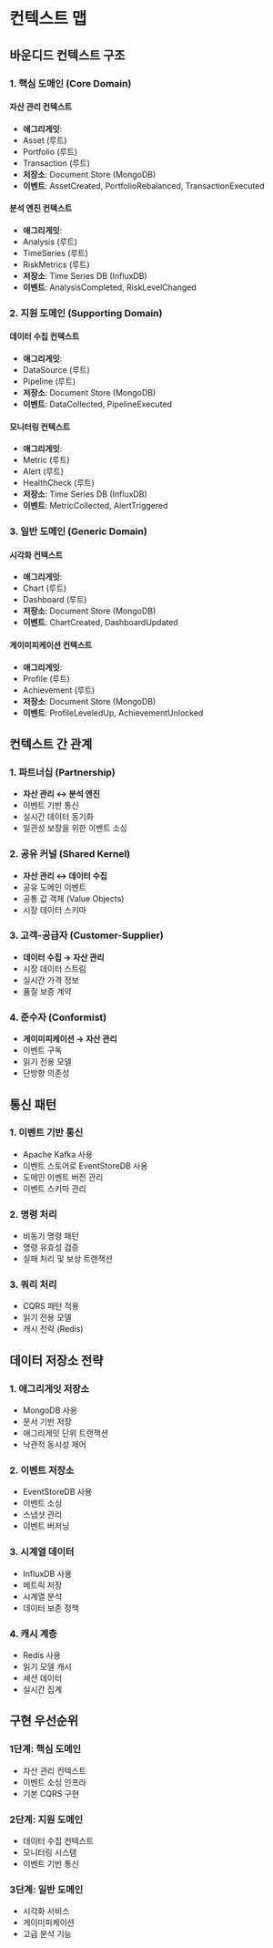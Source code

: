 # 컨텍스트 맵

## 바운디드 컨텍스트 구조

### 1. 핵심 도메인 (Core Domain)

#### 자산 관리 컨텍스트
- **애그리게잇**:
- Asset (루트)
- Portfolio (루트)
- Transaction (루트)
- **저장소**: Document Store (MongoDB)
- **이벤트**: AssetCreated, PortfolioRebalanced, TransactionExecuted

#### 분석 엔진 컨텍스트
- **애그리게잇**:
- Analysis (루트)
- TimeSeries (루트)
- RiskMetrics (루트)
- **저장소**: Time Series DB (InfluxDB)
- **이벤트**: AnalysisCompleted, RiskLevelChanged

### 2. 지원 도메인 (Supporting Domain)

#### 데이터 수집 컨텍스트
- **애그리게잇**:
- DataSource (루트)
- Pipeline (루트)
- **저장소**: Document Store (MongoDB)
- **이벤트**: DataCollected, PipelineExecuted

#### 모니터링 컨텍스트
- **애그리게잇**:
- Metric (루트)
- Alert (루트)
- HealthCheck (루트)
- **저장소**: Time Series DB (InfluxDB)
- **이벤트**: MetricCollected, AlertTriggered

### 3. 일반 도메인 (Generic Domain)

#### 시각화 컨텍스트
- **애그리게잇**:
- Chart (루트)
- Dashboard (루트)
- **저장소**: Document Store (MongoDB)
- **이벤트**: ChartCreated, DashboardUpdated

#### 게이미피케이션 컨텍스트
- **애그리게잇**:
- Profile (루트)
- Achievement (루트)
- **저장소**: Document Store (MongoDB)
- **이벤트**: ProfileLeveledUp, AchievementUnlocked

## 컨텍스트 간 관계

### 1. 파트너십 (Partnership)
- **자산 관리 ↔ 분석 엔진**
- 이벤트 기반 통신
- 실시간 데이터 동기화
- 일관성 보장을 위한 이벤트 소싱

### 2. 공유 커널 (Shared Kernel)
- **자산 관리 ↔ 데이터 수집**
- 공유 도메인 이벤트
- 공통 값 객체 (Value Objects)
- 시장 데이터 스키마

### 3. 고객-공급자 (Customer-Supplier)
- **데이터 수집 → 자산 관리**
- 시장 데이터 스트림
- 실시간 가격 정보
- 품질 보증 계약

### 4. 준수자 (Conformist)
- **게이미피케이션 → 자산 관리**
- 이벤트 구독
- 읽기 전용 모델
- 단방향 의존성

## 통신 패턴

### 1. 이벤트 기반 통신
- Apache Kafka 사용
- 이벤트 스토어로 EventStoreDB 사용
- 도메인 이벤트 버전 관리
- 이벤트 스키마 관리

### 2. 명령 처리
- 비동기 명령 패턴
- 명령 유효성 검증
- 실패 처리 및 보상 트랜잭션

### 3. 쿼리 처리
- CQRS 패턴 적용
- 읽기 전용 모델
- 캐시 전략 (Redis)

## 데이터 저장소 전략

### 1. 애그리게잇 저장소
- MongoDB 사용
- 문서 기반 저장
- 애그리게잇 단위 트랜잭션
- 낙관적 동시성 제어

### 2. 이벤트 저장소
- EventStoreDB 사용
- 이벤트 소싱
- 스냅샷 관리
- 이벤트 버저닝

### 3. 시계열 데이터
- InfluxDB 사용
- 메트릭 저장
- 시계열 분석
- 데이터 보존 정책

### 4. 캐시 계층
- Redis 사용
- 읽기 모델 캐시
- 세션 데이터
- 실시간 집계

## 구현 우선순위

### 1단계: 핵심 도메인
- 자산 관리 컨텍스트
- 이벤트 소싱 인프라
- 기본 CQRS 구현

### 2단계: 지원 도메인
- 데이터 수집 컨텍스트
- 모니터링 시스템
- 이벤트 기반 통신

### 3단계: 일반 도메인
- 시각화 서비스
- 게이미피케이션
- 고급 분석 기능